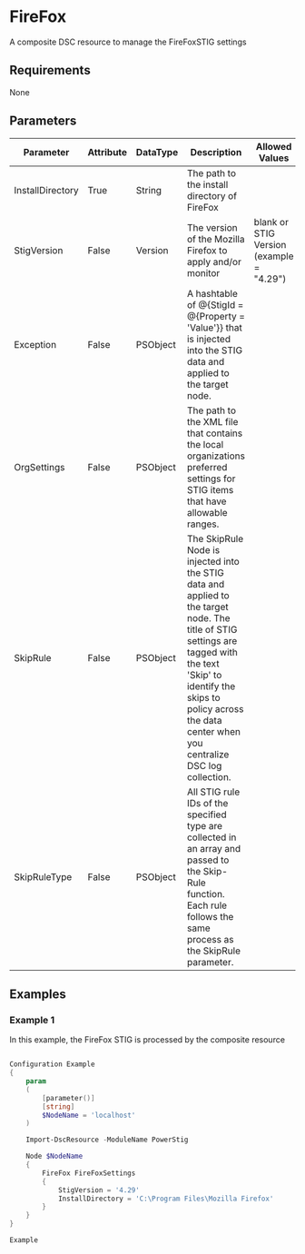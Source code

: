 ﻿# FireFox

A composite DSC resource to manage the FireFoxSTIG settings

## Requirements

None

## Parameters

| Parameter | Attribute | DataType | Description | Allowed Values |
| --------- | --------- | -------- | ----------- | -------------- |
| InstallDirectory | True | String | The path to the install directory of FireFox | |
| StigVersion | False | Version | The version of the Mozilla Firefox to apply and/or monitor | blank or STIG Version (example = "4.29")|
| Exception | False | PSObject | A hashtable of @{StigId = @{Property = 'Value'}} that is injected into the STIG data and applied to the target node. |  |
| OrgSettings | False | PSObject | The path to the XML file that contains the local organizations preferred settings for STIG items that have allowable ranges. |  |
| SkipRule | False | PSObject | The SkipRule Node is injected into the STIG data and applied to the target node. The title of STIG settings are tagged with the text 'Skip' to identify the skips to policy across the data center when you centralize DSC log collection. |  |
| SkipRuleType | False | PSObject | All STIG rule IDs of the specified type are collected in an array and passed to the Skip-Rule function. Each rule follows the same process as the SkipRule parameter. |  |

## Examples

### Example 1

In this example, the FireFox STIG is processed by the composite resource

```powershell

Configuration Example
{
    param
    (
        [parameter()]
        [string]
        $NodeName = 'localhost'
    )

    Import-DscResource -ModuleName PowerStig

    Node $NodeName
    {
        FireFox FireFoxSettings
        {
            StigVersion = '4.29'
            InstallDirectory = 'C:\Program Files\Mozilla Firefox'
        }
    }
}

Example

```
